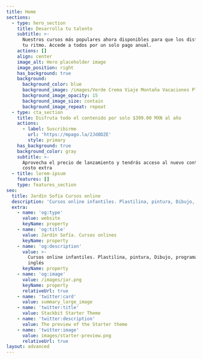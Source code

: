 ```yaml
---
title: Home
sections:
  - type: hero_section
    title: Desarrolla tu talento
    subtitle: >-
      Nuestros cursos más populares ahora disponibles para que los disfrutes a
      tu ritmo. Accede a todos por un solo pago anual.
    actions: []
    align: center
    image_alt: Hero placeholder image
    image_position: right
    has_background: true
    background:
      background_color: blue
      background_image: /images/Verde Crema Viaje Montaña Vacaciones Planes Foto Collage.png
      background_image_opacity: 15
      background_image_size: contain
      background_image_repeat: repeat
  - type: cta_section
    title: Disfruta todo el contenido por solo $399.00 MXN al año
    actions:
      - label: Suscribirme
        url: 'https://mpago.la/2Jd8DZE'
        style: primary
    has_background: true
    background_color: gray
    subtitle: >-
      Aprovecha el precio de lanzamiento y tendrás acceso al nuevo contenido sin
      costo extra
  - title: lorem-ipsum
    features: []
    type: features_section
seo:
  title: Jardín Sofía Cursos online
  description: 'Cursos online infantiles. Plastilina, pintura, Dibujo, programación e inglés'
  extra:
    - name: 'og:type'
      value: website
      keyName: property
    - name: 'og:title'
      value: Jardín Sofía. Cursos onlines
      keyName: property
    - name: 'og:description'
      value: >-
        Cursos online infantiles. Plastilina, pintura, Dibujo, programación e
        inglés
      keyName: property
    - name: 'og:image'
      value: /images/jar.png
      keyName: property
      relativeUrl: true
    - name: 'twitter:card'
      value: summary_large_image
    - name: 'twitter:title'
      value: Stackbit Starter Theme
    - name: 'twitter:description'
      value: The preview of the Starter theme
    - name: 'twitter:image'
      value: images/starter-preview.png
      relativeUrl: true
layout: advanced
---
```

